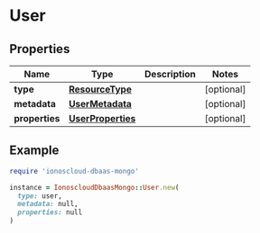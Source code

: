 # User

## Properties

| Name | Type | Description | Notes |
| ---- | ---- | ----------- | ----- |
| **type** | [**ResourceType**](ResourceType.md) |  | [optional] |
| **metadata** | [**UserMetadata**](UserMetadata.md) |  | [optional] |
| **properties** | [**UserProperties**](UserProperties.md) |  | [optional] |

## Example

```ruby
require 'ionoscloud-dbaas-mongo'

instance = IonoscloudDbaasMongo::User.new(
  type: user,
  metadata: null,
  properties: null
)
```

